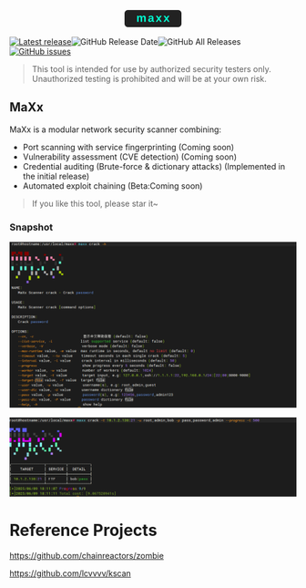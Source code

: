 <p align="center"> <img src="static/images/maxx_logo.svg" width="100px" alt="milkyway"> </p>

[![Latest release](https://img.shields.io/github/v/release/dusbot/maxx)](https://github.com/dusbot/maxx/releases/latest)![GitHub Release Date](https://img.shields.io/github/release-date/dusbot/maxx)![GitHub All Releases](https://img.shields.io/github/downloads/dusbot/maxx/total)[![GitHub issues](https://img.shields.io/github/issues/dusbot/maxx)](https://github.com/dusbot/maxx/issues)

> This tool is intended for use by authorized security testers only. Unauthorized testing is prohibited and will be at your own risk.

## MaXx
MaXx is a modular network security scanner combining:
- Port scanning with service fingerprinting  (Coming soon)
- Vulnerability assessment (CVE detection)  (Coming soon)
- Credential auditing (Brute-force & dictionary attacks)  (Implemented in the initial release)
- Automated exploit chaining (Beta:Coming soon)


> If you like this tool, please star it~


### Snapshot
![](static/images/help.png)

![](static/images/run.png)

# Reference Projects

https://github.com/chainreactors/zombie

https://github.com/lcvvvv/kscan
